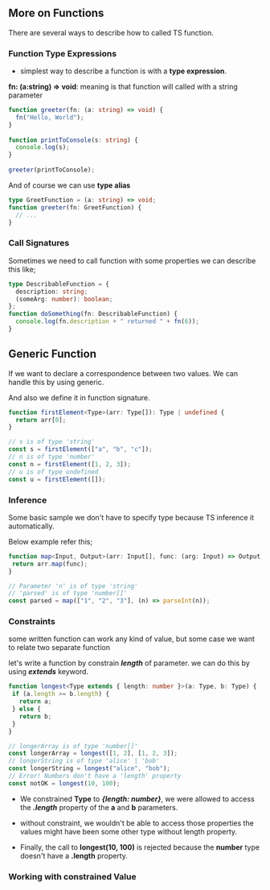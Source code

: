 ## More on Functions

There are several ways to describe how to called TS function.

### Function Type Expressions
* simplest way to describe a function is with a **type expression**.

**fn: (a:string) => void**: meaning is that function will called with a string parameter

```ts
function greeter(fn: (a: string) => void) {
  fn("Hello, World");
}
 
function printToConsole(s: string) {
  console.log(s);
}
 
greeter(printToConsole);
```

And of course we can use **type alias** 

```ts
type GreetFunction = (a: string) => void;
function greeter(fn: GreetFunction) {
  // ...
}
```

### Call Signatures

Sometimes we need to call function with some properties we can describe this like;

```ts
type DescribableFunction = {
  description: string;
  (someArg: number): boolean;
};
function doSomething(fn: DescribableFunction) {
  console.log(fn.description + " returned " + fn(6));
}
```

## Generic Function

If we want to declare a correspondence between two values. We can handle this by using generic.

And also we define it in function signature.

```ts
function firstElement<Type>(arr: Type[]): Type | undefined {
  return arr[0];
}

// s is of type 'string'
const s = firstElement(["a", "b", "c"]);
// n is of type 'number'
const n = firstElement([1, 2, 3]);
// u is of type undefined
const u = firstElement([]);
```

### Inference

Some basic sample we don't have to specify type because TS inference it automatically.
 
 Below example refer this;

 ```ts
 function map<Input, Output>(arr: Input[], func: (arg: Input) => Output): Output[] {
  return arr.map(func);
}
 
// Parameter 'n' is of type 'string'
// 'parsed' is of type 'number[]'
const parsed = map(["1", "2", "3"], (n) => parseInt(n));
 ```

 ### Constraints

 some written function can work any kind of value, but some case we want to relate two separate function 

 let's write a function by constrain ***length*** of parameter.
 we can do this by using ***extends*** keyword.

 ```ts
 function longest<Type extends { length: number }>(a: Type, b: Type) {
  if (a.length >= b.length) {
    return a;
  } else {
    return b;
  }
}
 
// longerArray is of type 'number[]'
const longerArray = longest([1, 2], [1, 2, 3]);
// longerString is of type 'alice' | 'bob'
const longerString = longest("alice", "bob");
// Error! Numbers don't have a 'length' property
const notOK = longest(10, 100);
 ```

* We constrained **Type** to ***{length: number}***, we were allowed to access the ***.length*** property of the **a** and **b** parameters.

* without constraint, we wouldn't be able to access those properties the values might have been some other type without length property.

* Finally, the call to **longest(10, 100)** is rejected because the **number** type doesn't have a **.length** property.

### Working with constrained Value

